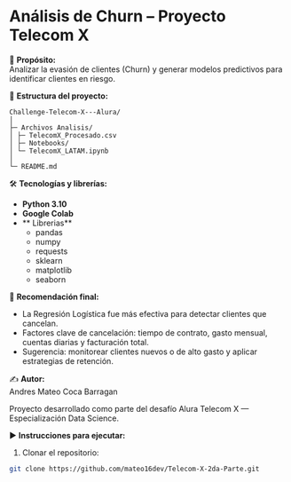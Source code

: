 # Análisis de Churn – Proyecto Telecom X

🎯 **Propósito:**  
Analizar la evasión de clientes (Churn) y generar modelos predictivos para identificar clientes en riesgo.

📂 **Estructura del proyecto:**  
```text
Challenge-Telecom-X---Alura/
│
├─ Archivos Analisis/
│ ├─ TelecomX_Procesado.csv
│ ├─ Notebooks/
│ └─ TelecomX_LATAM.ipynb
│
└─ README.md
```

🛠️ **Tecnologías y librerías:**  
- **Python 3.10**
- **Google Colab**
- ** Librerias**
  - pandas
  - numpy
  - requests
  - sklearn
  - matplotlib
  - seaborn

📌 **Recomendación final:**  
- La Regresión Logística fue más efectiva para detectar clientes que cancelan.  
- Factores clave de cancelación: tiempo de contrato, gasto mensual, cuentas diarias y facturación total.  
- Sugerencia: monitorear clientes nuevos o de alto gasto y aplicar estrategias de retención.

✍️ **Autor:**  
Andres Mateo Coca Barragan

Proyecto desarrollado como parte del desafío Alura Telecom X — Especialización Data Science.

▶️ **Instrucciones para ejecutar:**  
1. Clonar el repositorio:  
```bash
git clone https://github.com/mateo16dev/Telecom-X-2da-Parte.git
